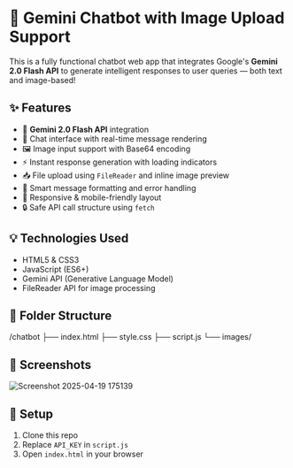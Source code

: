 # 🤖 Gemini Chatbot with Image Upload Support

This is a fully functional chatbot web app that integrates Google's **Gemini 2.0 Flash API** to generate intelligent responses to user queries — both text and image-based!

## ✨ Features

- 🔗 **Gemini 2.0 Flash API** integration
- 💬 Chat interface with real-time message rendering
- 🖼️ Image input support with Base64 encoding
- ⚡ Instant response generation with loading indicators
- 📥 File upload using `FileReader` and inline image preview
- 🧠 Smart message formatting and error handling
- 📱 Responsive & mobile-friendly layout
- 🔒 Safe API call structure using `fetch`

## 💡 Technologies Used

- HTML5 & CSS3
- JavaScript (ES6+)
- Gemini API (Generative Language Model)
- FileReader API for image processing

## 📂 Folder Structure

/chatbot ├── index.html ├── style.css ├── script.js └── images/

## 📸 Screenshots
![Screenshot 2025-04-19 175139](https://github.com/user-attachments/assets/264e5b48-57db-4d5e-9c02-baca99ae20ac)

## 🚀 Setup

1. Clone this repo
2. Replace `API_KEY` in `script.js`
3. Open `index.html` in your browser
